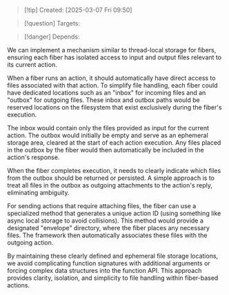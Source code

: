 
>[!tip] Created: [2025-03-07 Fri 09:50]

>[!question] Targets: 

>[!danger] Depends: 

We can implement a mechanism similar to thread-local storage for fibers, ensuring each fiber has isolated access to input and output files relevant to its current action.

When a fiber runs an action, it should automatically have direct access to files associated with that action. To simplify file handling, each fiber could have dedicated locations such as an "inbox" for incoming files and an "outbox" for outgoing files. These inbox and outbox paths would be reserved locations on the filesystem that exist exclusively during the fiber's execution.

The inbox would contain only the files provided as input for the current action. The outbox would initially be empty and serve as an ephemeral storage area, cleared at the start of each action execution. Any files placed in the outbox by the fiber would then automatically be included in the action's response.

When the fiber completes execution, it needs to clearly indicate which files from the outbox should be returned or persisted. A simple approach is to treat all files in the outbox as outgoing attachments to the action's reply, eliminating ambiguity.

For sending actions that require attaching files, the fiber can use a specialized method that generates a unique action ID (using something like async local storage to avoid collisions). This method would provide a designated "envelope" directory, where the fiber places any necessary files. The framework then automatically associates these files with the outgoing action.

By maintaining these clearly defined and ephemeral file storage locations, we avoid complicating function signatures with additional arguments or forcing complex data structures into the function API. This approach provides clarity, isolation, and simplicity to file handling within fiber-based actions.